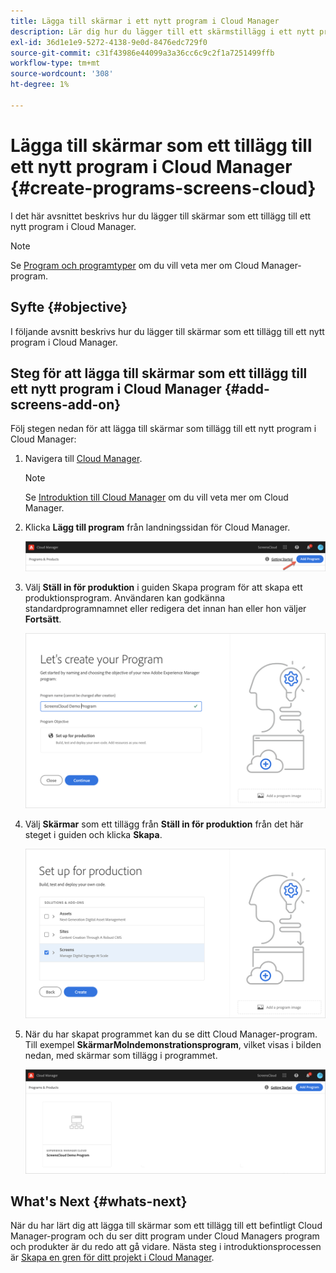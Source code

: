 ```yaml
---
title: Lägga till skärmar i ett nytt program i Cloud Manager
description: Lär dig hur du lägger till ett skärmstillägg i ett nytt program i Cloud Manager för skärmar as a Cloud Service.
exl-id: 36d1e1e9-5272-4138-9e0d-8476edc729f0
source-git-commit: c31f43986e44099a3a36cc6c9c2f1a7251499ffb
workflow-type: tm+mt
source-wordcount: '308'
ht-degree: 1%

---
```


# Lägga till skärmar som ett tillägg till ett nytt program i Cloud Manager {#create-programs-screens-cloud}

I det här avsnittet beskrivs hur du lägger till skärmar som ett tillägg till ett nytt program i Cloud Manager.

>[!NOTE]
>Se [Program och programtyper](https://experienceleague.adobe.com/docs/experience-manager-cloud-service/content/implementing/using-cloud-manager/programs/program-types.html?lang=en) om du vill veta mer om Cloud Manager-program.

## Syfte {#objective}

I följande avsnitt beskrivs hur du lägger till skärmar som ett tillägg till ett nytt program i Cloud Manager.

## Steg för att lägga till skärmar som ett tillägg till ett nytt program i Cloud Manager {#add-screens-add-on}

Följ stegen nedan för att lägga till skärmar som tillägg till ett nytt program i Cloud Manager:

1. Navigera till [Cloud Manager](https://my.cloudmanager.adobe.com/).

   >[!NOTE]
   >Se [Introduktion till Cloud Manager](https://experienceleague.adobe.com/docs/experience-manager-cloud-service/content/onboarding/journey/cloud-manager.html?lang=en) om du vill veta mer om Cloud Manager.

1. Klicka **Lägg till program** från landningssidan för Cloud Manager.

   ![bild](/help/screens-cloud/assets/onboarding/onboard-screens-addon1.png)

1. Välj **Ställ in för produktion** i guiden Skapa program för att skapa ett produktionsprogram. Användaren kan godkänna standardprogramnamnet eller redigera det innan han eller hon väljer **Fortsätt**.

   ![bild](/help/screens-cloud/assets/onboarding/onboard-screens-addon2.png)

1. Välj **Skärmar** som ett tillägg från **Ställ in för produktion** från det här steget i guiden och klicka **Skapa**.

   ![bild](/help/screens-cloud/assets/onboarding/onboard-screens-addon3.png)

1. När du har skapat programmet kan du se ditt Cloud Manager-program. Till exempel **SkärmarMolndemonstrationsprogram**, vilket visas i bilden nedan, med skärmar som tillägg i programmet.

   ![bild](/help/screens-cloud/assets/onboarding/onboard-screens-addon4.png)

## What&#39;s Next {#whats-next}

När du har lärt dig att lägga till skärmar som ett tillägg till ett befintligt Cloud Manager-program och du ser ditt program under Cloud Managers program och produkter är du redo att gå vidare. Nästa steg i introduktionsprocessen är [Skapa en gren för ditt projekt i Cloud Manager](/help/screens-cloud/onboarding-screens-cloud/creating-a-branch.md).
